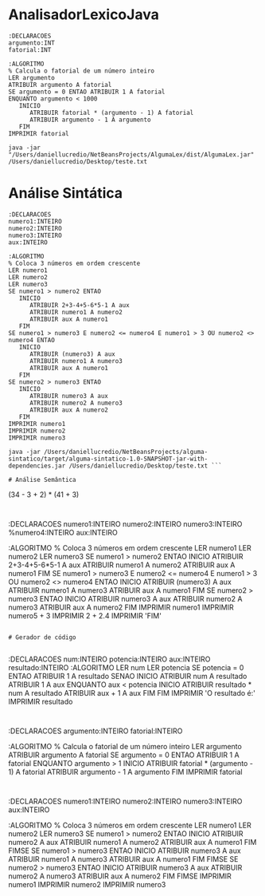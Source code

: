 # AnalisadorLexicoJava

```
:DECLARACOES
argumento:INT
fatorial:INT

:ALGORITMO
% Calcula o fatorial de um número inteiro
LER argumento
ATRIBUIR argumento A fatorial
SE argumento = 0 ENTAO ATRIBUIR 1 A fatorial
ENQUANTO argumento < 1000
   INICIO
      ATRIBUIR fatorial * (argumento - 1) A fatorial
      ATRIBUIR argumento - 1 A argumento
   FIM
IMPRIMIR fatorial
```

```
java -jar "/Users/daniellucredio/NetBeansProjects/AlgumaLex/dist/AlgumaLex.jar" /Users/daniellucredio/Desktop/teste.txt
```

# Análise Sintática

```
:DECLARACOES
numero1:INTEIRO
numero2:INTEIRO
numero3:INTEIRO
aux:INTEIRO

:ALGORITMO
% Coloca 3 números em ordem crescente
LER numero1
LER numero2
LER numero3
SE numero1 > numero2 ENTAO
   INICIO
      ATRIBUIR 2+3-4+5-6*5-1 A aux
      ATRIBUIR numero1 A numero2
      ATRIBUIR aux A numero1
   FIM 
SE numero1 > numero3 E numero2 <= numero4 E numero1 > 3 OU numero2 <> numero4 ENTAO
   INICIO
      ATRIBUIR (numero3) A aux
      ATRIBUIR numero1 A numero3
      ATRIBUIR aux A numero1
   FIM
SE numero2 > numero3 ENTAO
   INICIO
      ATRIBUIR numero3 A aux
      ATRIBUIR numero2 A numero3
      ATRIBUIR aux A numero2
   FIM
IMPRIMIR numero1
IMPRIMIR numero2
IMPRIMIR numero3
```


```
java -jar /Users/daniellucredio/NetBeansProjects/alguma-sintatico/target/alguma-sintatico-1.0-SNAPSHOT-jar-with-dependencies.jar /Users/daniellucredio/Desktop/teste.txt ```

# Análise Semântica 

```
(34 - 3 + 2) * (41 + 3)
```


```
:DECLARACOES
numero1:INTEIRO
numero2:INTEIRO
numero3:INTEIRO
%numero4:INTEIRO
aux:INTEIRO

:ALGORITMO
% Coloca 3 números em ordem crescente
LER numero1
LER numero2
LER numero3
SE numero1 > numero2 ENTAO
   INICIO
      ATRIBUIR 2+3-4+5-6*5-1 A aux
      ATRIBUIR numero1 A numero2
      ATRIBUIR aux A numero1
   FIM 
SE numero1 > numero3 E numero2 <= numero4 E numero1 > 3 OU numero2 <> numero4 ENTAO
   INICIO
      ATRIBUIR (numero3) A aux
      ATRIBUIR numero1 A numero3
      ATRIBUIR aux A numero1
   FIM
SE numero2 > numero3 ENTAO
   INICIO
      ATRIBUIR numero3 A aux
      ATRIBUIR numero2 A numero3
      ATRIBUIR aux A numero2
   FIM
IMPRIMIR numero1
IMPRIMIR numero5 + 3
IMPRIMIR 2 + 2.4
IMPRIMIR 'FIM'
```

# Gerador de código


```
:DECLARACOES
num:INTEIRO
potencia:INTEIRO
aux:INTEIRO
resultado:INTEIRO
:ALGORITMO
LER num
LER potencia
SE potencia = 0
ENTAO
   ATRIBUIR 1 A resultado
SENAO
   INICIO
      ATRIBUIR num A resultado
      ATRIBUIR 1 A aux
      ENQUANTO aux < potencia
         INICIO
            ATRIBUIR resultado * num A resultado
            ATRIBUIR aux + 1 A aux
         FIM
   FIM
IMPRIMIR 'O resultado é:'
IMPRIMIR resultado
```


```
:DECLARACOES
argumento:INTEIRO
fatorial:INTEIRO

:ALGORITMO
% Calcula o fatorial de um número inteiro
LER argumento
ATRIBUIR argumento A fatorial
SE argumento = 0 ENTAO ATRIBUIR 1 A fatorial
ENQUANTO argumento > 1
   INICIO
      ATRIBUIR fatorial * (argumento - 1) A fatorial
      ATRIBUIR argumento - 1 A argumento
   FIM
IMPRIMIR fatorial
```


```
:DECLARACOES
numero1:INTEIRO
numero2:INTEIRO
numero3:INTEIRO
aux:INTEIRO

:ALGORITMO
% Coloca 3 números em ordem crescente
LER numero1
LER numero2
LER numero3
SE numero1 > numero2 ENTAO
   INICIO
      ATRIBUIR numero2 A aux
      ATRIBUIR numero1 A numero2
      ATRIBUIR aux A numero1
   FIM 
FIMSE
SE numero1 > numero3 ENTAO
   INICIO
      ATRIBUIR numero3 A aux
      ATRIBUIR numero1 A numero3
      ATRIBUIR aux A numero1
   FIM
FIMSE
SE numero2 > numero3 ENTAO
   INICIO
      ATRIBUIR numero3 A aux
      ATRIBUIR numero2 A numero3
      ATRIBUIR aux A numero2
   FIM
FIMSE
IMPRIMIR numero1
IMPRIMIR numero2
IMPRIMIR numero3
```